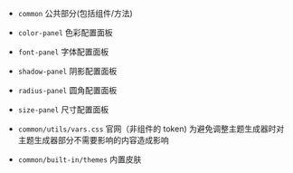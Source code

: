 - `common` 公共部分(包括组件/方法)

- `color-panel` 色彩配置面板
- `font-panel` 字体配置面板
- `shadow-panel` 阴影配置面板
- `radius-panel` 圆角配置面板
- `size-panel` 尺寸配置面板

- `common/utils/vars.css` 官网（非组件的 token) 为避免调整主题生成器时对主题生成器部分不需要影响的内容造成影响
- `common/built-in/themes` 内置皮肤
